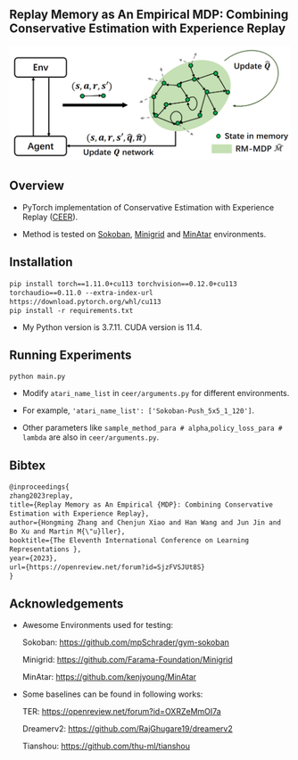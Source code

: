 ## Replay Memory as An Empirical MDP: Combining Conservative Estimation with Experience Replay

![overview](https://github.com/initial-h/ceer/blob/main/pic/overview.png)

## Overview

- PyTorch implementation of Conservative Estimation with Experience Replay ([CEER](https://openreview.net/forum?id=SjzFVSJUt8S)). 

- Method is tested on [Sokoban](https://github.com/mpSchrader/gym-sokoban), [Minigrid](https://github.com/Farama-Foundation/Minigrid) and [MinAtar](https://github.com/kenjyoung/MinAtar) environments.

## Installation
```
pip install torch==1.11.0+cu113 torchvision==0.12.0+cu113 torchaudio==0.11.0 --extra-index-url https://download.pytorch.org/whl/cu113
pip install -r requirements.txt
```
- My Python version is 3.7.11. CUDA version is 11.4.

## Running Experiments

```
python main.py
```
- Modify `atari_name_list` in `ceer/arguments.py` for different environments.

- For example, `'atari_name_list': ['Sokoban-Push_5x5_1_120']`.

- Other parameters like `sample_method_para # alpha`,`policy_loss_para # lambda` are also in `ceer/arguments.py`.
  
 ## Bibtex
```
@inproceedings{
zhang2023replay,
title={Replay Memory as An Empirical {MDP}: Combining Conservative Estimation with Experience Replay},
author={Hongming Zhang and Chenjun Xiao and Han Wang and Jun Jin and Bo Xu and Martin M{\"u}ller},
booktitle={The Eleventh International Conference on Learning Representations },
year={2023},
url={https://openreview.net/forum?id=SjzFVSJUt8S}
}
```
 
## Acknowledgements

- Awesome Environments used for testing:

  Sokoban: https://github.com/mpSchrader/gym-sokoban

  Minigrid: https://github.com/Farama-Foundation/Minigrid
  
  MinAtar: https://github.com/kenjyoung/MinAtar


- Some baselines can be found in following works:
 
  TER: https://openreview.net/forum?id=OXRZeMmOI7a
  
  Dreamerv2: https://github.com/RajGhugare19/dreamerv2
  
  Tianshou: https://github.com/thu-ml/tianshou
